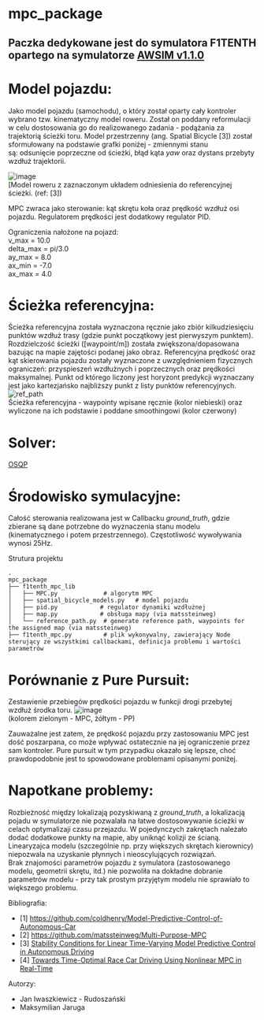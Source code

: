 # mpc_package
## Paczka dedykowane jest do symulatora F1TENTH opartego na symulatorze [AWSIM v1.1.0](https://github.com/PPI-PUT/autoware/tree/f1tenth)

# Model pojazdu:
Jako model pojazdu (samochodu), o który został oparty cały kontroler wybrano tzw. kinematyczny model roweru. Został on poddany reformulacji w celu dostosowania go do realizowanego zadania - podążania za trajektorią ścieżki toru. Model przestrzenny (ang. Spatial Bicycle [3]) został sformułowany na podstawie grafki poniżej - zmiennymi stanu są: odsunięcie poprzeczne od ścieżki, błąd kąta _yaw_ oraz dystans przebyty wzdłuż trajektorii.  

![image](https://github.com/Morgaliel/mpc_package/assets/64833115/711440e3-7635-45a3-bd71-b222e1e3f613)  
[Model roweru z zaznaczonym układem odniesienia do referencyjnej ścieżki. (ref: [3])

MPC zwraca jako sterowanie: kąt skrętu koła oraz prędkość wzdłuż osi pojazdu. Regulatorem prędkości jest dodatkowy regulator PID.  

Ograniczenia nałożone na pojazd:  
v_max = 10.0  
delta_max = pi/3.0  
ay_max = 8.0  
ax_min = -7.0  
ax_max = 4.0  

# Ścieżka referencyjna:
Ścieżka referencyjna została wyznaczona ręcznie jako zbiór kilkudziesięciu punktów wzdłuż trasy (gdzie punkt początkowy jest pierwyszym punktem). Rozdzielczość ścieżki ([waypoint/m]) została zwiększona/dopasowana bazując na mapie zajętości podanej jako obraz. Referencyjna prędkość oraz kąt skierowania pojazdu zostały wyznaczone z uwzględnieniem fizycznych ograniczeń: przyspieszeń wzdłużnych i poprzecznych oraz prędkości maksymalnej. Punkt od którego liczony jest horyzont predykcji wyznaczany jest jako kartezjańsko najbliższy punkt z listy punktów referencyjnych.  
![ref_path](https://github.com/Morgaliel/mpc_package/assets/58528111/785fafbe-5f87-4164-8448-3ac6220cc9e1)  
Ścieżka referencyjna - waypointy wpisane ręcznie (kolor niebieski) oraz wyliczone na ich podstawie i poddane smoothingowi (kolor czerwony)


# Solver:
[OSQP](https://osqp.org/docs/examples/mpc.html)

# Środowisko symulacyjne:
Całość sterowania realizowana jest w Callbacku _ground_truth_, gdzie zbierane są dane potrzebne do wyznaczenia stanu modelu (kinematycznego i potem przestrzennego). Częstotliwość wywoływania wynosi 25Hz.

Strutura projektu
```
.
mpc_package
├── f1tenth_mpc_lib                  
│   ├── MPC.py             # algorytm MPC
│   ├── spatial_bicycle_models.py   # model pojazdu
│   ├── pid.py            # regulator dynamiki wzdłużnej 
│   ├── map.py            # obsługa mapy (via matssteinweg)
│   └── reference_path.py  # generate reference path, waypoints for the assigned map (via matssteinweg)
├── f1tenth_mpc.py         # plik wykonywalny, zawierający Node sterujący ze wszystkimi callbackami, definicja problemu i wartości parametrów                
```

# Porównanie z Pure Pursuit:
Zestawienie przebiegów prędkości pojazdu w funkcji drogi przebytej wzdłuż środka toru.
![image](https://github.com/Morgaliel/mpc_package/assets/64833115/db509c6d-c070-4524-99fe-cf440dc37bcb)  
(kolorem zielonym - MPC, żółtym - PP)  
  
Zauważalne jest zatem, że prędkość pojazdu przy zastosowaniu MPC jest dość poszarpana, co może wpływać ostatecznie na jej ograniczenie przez sam kontroler. Pure pursuit w tym przypadku okazało się lepsze, choć prawdopodobnie jest to spowodowane problemami opisanymi poniżej.

# Napotkane problemy:

Rozbieżność między lokalizają pozyskiwaną z _ground_truth_, a lokalizacją pojadu w symulatorze nie pozwalała na łatwe dostosowywanie ścieżki w celach optymalizaji czasu przejazdu. W pojedynczych zakrętach należało dodać dodatkowe punkty na mapie, aby uniknąć kolizji ze ścianą.  
Linearyzajca modelu (szczególnie np. przy większych skrętach kierownicy) niepozwala na uzyskanie płynnych i nieoscylujących rozwiązań.  
Brak znajomości parametrów pojazdu z symulatora (zastosowanego modelu, geometrii skrętu, itd.) nie pozwoliła na dokładne dobranie parametrów modelu - przy tak prostym przyjętym modelu nie sprawiało to większego problemu.


Bibliografia: 
* [1] https://github.com/coldhenry/Model-Predictive-Control-of-Autonomous-Car
* [2] https://github.com/matssteinweg/Multi-Purpose-MPC
* [3] [Stability Conditions for Linear Time-Varying Model Predictive Control in Autonomous
Driving](http://urn.kb.se/resolve?urn=urn:nbn:se:kth:diva-220576)
* [4] [Towards Time-Optimal Race Car Driving Using Nonlinear MPC in Real-Time](https://www.researchgate.net/profile/Robin_Verschueren/publication/269860931_Towards_Time-Optimal_Race_Car_Driving_Using_Nonlinear_MPC_in_Real-Time/links/56ab66e108aeadd1bdce436b/Towards-Time-Optimal-Race-Car-Driving-Using-Nonlinear-MPC-in-Real-Time.pdf?origin=publication_detail)




Autorzy:
* Jan Iwaszkiewicz - Rudoszański 
* Maksymilian Jaruga
